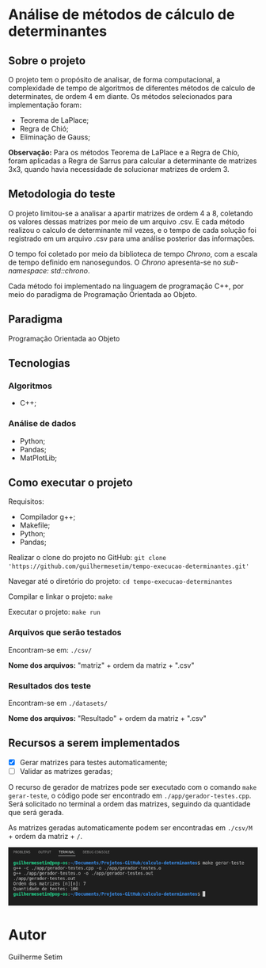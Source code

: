 # Análise de métodos de cálculo de determinantes

## Sobre o projeto

O projeto tem o propósito de analisar, de forma computacional, a complexidade de tempo de algoritmos de diferentes métodos de calculo de determinates, de ordem 4 em diante. Os métodos selecionados para implementação foram:

- Teorema de LaPlace;
- Regra de Chió;
- Eliminação de Gauss;

**Observação:** Para os métodos Teorema de LaPlace e a Regra de Chío, foram aplicadas a Regra de Sarrus para calcular a determinante de matrizes 3x3, quando havia necessidade de solucionar matrizes de ordem 3.

## Metodologia do teste
O projeto limitou-se a analisar a apartir matrizes de ordem 4 a 8, coletando os valores dessas matrizes por meio de um arquivo .csv. E cada método realizou o calculo de determinante mil vezes, e o tempo de cada solução foi registrado em um arquivo .csv para uma análise posterior das informações.

O tempo foi coletado por meio da biblioteca de tempo *Chrono*, com a escala de tempo definido em nanosegundos. O *Chrono* apresenta-se no *sub-namespace: std::chrono*.

Cada método foi implementado na linguagem de programação C++, por meio do paradigma de Programação Orientada ao Objeto.

## Paradigma
Programação Orientada ao Objeto

## Tecnologias

### Algoritmos
- C++;

### Análise de dados
- Python;
- Pandas;
- MatPlotLib;


## Como executar o projeto
Requisitos:

- Compilador g++;
- Makefile;
- Python;
- Pandas;

Realizar o clone do projeto no GitHub:
`git clone 'https://github.com/guilhermesetim/tempo-execucao-determinantes.git' `

Navegar até o diretório do projeto:
`cd tempo-execucao-determinantes`

Compilar e linkar o projeto:
`make`

Executar o projeto:
`make run`

### Arquivos que serão testados
Encontram-se em: `./csv/`

**Nome dos arquivos:** "matriz" + ordem da matriz + ".csv"

### Resultados dos teste
Encontram-se em `./datasets/`

**Nome dos arquivos:** "Resultado" + ordem da matriz + ".csv"


## Recursos a serem implementados
- [x] Gerar matrizes para testes automaticamente;
- [ ] Validar as matrizes geradas;

O recurso de gerador de matrizes pode ser executado com o comando `make gerar-teste`, o código pode ser encontrado em `./app/gerador-testes.cpp`. Será solicitado no terminal a ordem das matrizes, seguindo da quantidade que será gerada.

As matrizes geradas automaticamente podem ser encontradas em `./csv/M` + ordem da matriz + `/`.

![gerador de testes automático](assets/gerador-teste.png)


# Autor

Guilherme Setim